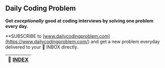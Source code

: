 ## Daily Coding Problem
**Get** ***exceptionally*** **good at coding interviews by solving one problem every day.**

**SUBSCRIBE to [www.dailycodingproblem.com](https://www.dailycodingproblem.com/) and get a new problem everyday delivered to your :email: INBOX directly.


|**:file_folder: [INDEX](https://github.com/theInvincible/Daily-Coding-Problem/blob/master/Collection/INDEX.md)**|
|--------------------------------------------------------------------------------------------------|
